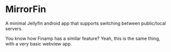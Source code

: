 # MirrorFin
A minimal Jellyfin android app that supports switching between public/local servers.

You know how Finamp has a similar feature? Yeah, this is the same thing, with a very basic webview app.
